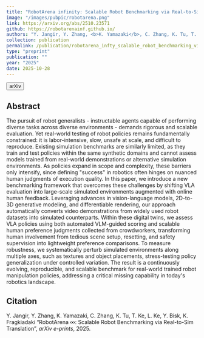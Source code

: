 ```yaml
---
title: "RobotArena infinity: Scalable Robot Benchmarking via Real-to-Sim Translation"
image: "/images/pubpic/robotarena.png"
link: https://arxiv.org/abs/2510.23571
github: https://robotarenainf.github.io/
authors: "Y. Jangir, Y. Zhang, <b>K. Yamazaki</b>, C. Zhang, K. Tu, T. Ke, L. Ke, Y. Bisk, K. Fragkiadaki"
collection: publication
permalink: /publication/robotarena_infty_scalable_robot_benchmarking_via_real_to_sim_translation
type: "preprint"
publication: ""
year: "2025"
date: 2025-10-28
---
```

<button class="btn btn-round btn-sm btn-ghost-blue" onclick="location.href='https://arxiv.org/abs/2012.02073'">arXiv</button>

## Abstract
The pursuit of robot generalists - instructable agents capable of performing diverse tasks across diverse environments - demands rigorous and scalable evaluation. Yet real-world testing of robot policies remains fundamentally constrained: it is labor-intensive, slow, unsafe at scale, and difficult to reproduce. Existing simulation benchmarks are similarly limited, as they train and test policies within the same synthetic domains and cannot assess models trained from real-world demonstrations or alternative simulation environments. As policies expand in scope and complexity, these barriers only intensify, since defining "success" in robotics often hinges on nuanced human judgments of execution quality. In this paper, we introduce a new benchmarking framework that overcomes these challenges by shifting VLA evaluation into large-scale simulated environments augmented with online human feedback. Leveraging advances in vision-language models, 2D-to-3D generative modeling, and differentiable rendering, our approach automatically converts video demonstrations from widely used robot datasets into simulated counterparts. Within these digital twins, we assess VLA policies using both automated VLM-guided scoring and scalable human preference judgments collected from crowdworkers, transforming human involvement from tedious scene setup, resetting, and safety supervision into lightweight preference comparisons. To measure robustness, we systematically perturb simulated environments along multiple axes, such as textures and object placements, stress-testing policy generalization under controlled variation. The result is a continuously evolving, reproducible, and scalable benchmark for real-world trained robot manipulation policies, addressing a critical missing capability in today's robotics landscape. 

## Citation
Y. Jangir, Y. Zhang, K. Yamazaki, C. Zhang, K. Tu, T. Ke, L. Ke, Y. Bisk, K. Fragkiadaki “RobotArena $\infty$: Scalable Robot Benchmarking via Real-to-Sim Translation”, <i>arXiv e-prints</i>, 2025.
